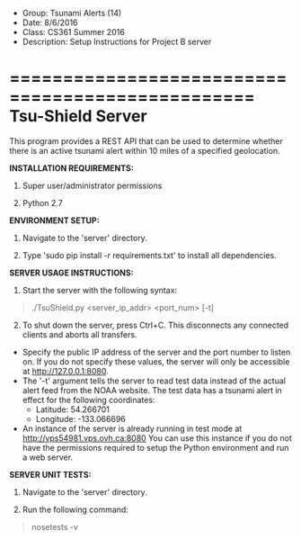 - Group:       Tsunami Alerts (14)
- Date:        8/6/2016
- Class:       CS361 Summer 2016
- Description: Setup Instructions for Project B server

=================================================
Tsu-Shield Server
=================================================
This program provides a REST API that can be used to determine
whether there is an active tsunami alert within 10 miles of
a specified geolocation.

**INSTALLATION REQUIREMENTS:**

1. Super user/administrator permissions

2. Python 2.7

**ENVIRONMENT SETUP:**

1. Navigate to the 'server' directory.

2. Type 'sudo pip install -r requirements.txt' to install all dependencies.

**SERVER USAGE INSTRUCTIONS:**

1. Start the server with the following syntax:
>  ./TsuShield.py <server_ip_addr> <port_num> [-t]

2. To shut down the server, press Ctrl+C.
   This disconnects any connected clients and aborts all transfers.

*  Specify the public IP address of the server and the port number
   to listen on. If you do not specify these values, the server will
   only be accessible at http://127.0.0.1:8080.
*  The '-t' argument tells the server to read test data instead of the
   actual alert feed from the NOAA website. The test data has a tsunami
   alert in effect for the following coordinates:
   - Latitude:  54.266701
   - Longitude: -133.066696
*  An instance of the server is already running in test mode at
   http://vps54981.vps.ovh.ca:8080
   You can use this instance if you do not have the permissions required
   to setup the Python environment and run a web server.

**SERVER UNIT TESTS:**

1. Navigate to the 'server' directory.

2. Run the following command:
>  nosetests -v
